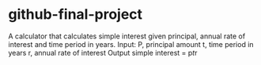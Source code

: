 # github-final-project
A calculator that calculates simple interest given principal, annual rate of interest and time period in years.
Input: 
P, principal amount 
t, time period in years
r, annual rate of interest 
Output 
simple interest = p*t*r
